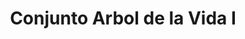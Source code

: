 ---
title: Conjunto Arbol de la Vida I
date: 
draft: false

# descripcion
description : Conjunto de cadena y dije en plata 925. Largo 40, 45 o 50 cm a elección.

materials: Plata 925

color: 

dimensions: Largo dije 2.5 cm

code: 06-26-0930

type: "Conjuntos"

categories: []

price: $6.600,00

price_eftvo: $5.610,00

# Images
# first image will be shown in the product page
images:
  # - image: "images/path_to_image"
  # La ubicacion de las imagenes es imagenes/Conjuntos/Conjuntos.Cadena y Dije/06-26-0930-conjunto-arbol-de-la-vida-i
  - image: "./images/conjuntos/cadena_y_dije/06-26-0930-conjunto-arbol-de-la-vida-i.jpg"
---